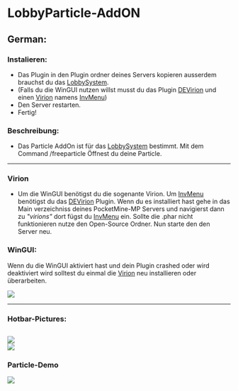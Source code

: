 # LobbyParticle-AddON

## German:

### Instalieren:
- Das Plugin in den Plugin ordner deines Servers kopieren ausserdem brauchst du das [LobbySystem](https://github.com/Hyroxing/LobbySystem).
- (Falls du die WinGUI nutzen willst musst du das Plugin [DEVirion](https://poggit.pmmp.io/p/DEVirion/1.2.0) und einen [Virion](#virion) namens [InvMenu](https://poggit.pmmp.io/ci/Muqsit/InvMenu/%7E))
- Den Server restarten. 
- Fertig!

### Beschreibung:
- Das Particle AddOn ist für  das [LobbySystem](https://github.com/Hyroxing/LobbySystem) bestimmt. Mit dem Command /freeparticle Öffnest du deine Particle.
--------
### Virion
- Um die WinGUI benötigst du die sogenante Virion. Um [InvMenu](https://poggit.pmmp.io/ci/Muqsit/InvMenu/%7E) benötigst du das [DEVirion](https://poggit.pmmp.io/p/DEVirion/1.2.0) Plugin. Wenn du es installiert hast gehe in das Main verzeichniss deines PocketMine-MP Servers
und navigierst dann zu _"virions"_ dort fügst du [InvMenu](https://poggit.pmmp.io/ci/Muqsit/InvMenu/%7E) ein. Sollte die .phar nicht funktionieren nutze den Open-Source Ordner. Nun starte den den Server neu.


### WinGUI: <br>
Wenn du die WinGUI aktiviert hast und dein Plugin crashed oder wird deaktiviert wird solltest du einmal die [Virion](#virion) neu installieren oder überarbeiten.

<img src="https://raw.githubusercontent.com/Hyroxing/LobbyParticle-AddON/master/pic/GUI.png?raw=true"></img>

------
### Hotbar-Pictures:
<img src="https://raw.githubusercontent.com/Hyroxing/LobbyParticle-AddON/master/pic/Hot1.png?raw=true"></img> <br>
<img src="https://raw.githubusercontent.com/Hyroxing/LobbyParticle-AddON/master/pic/Hot2.png?raw=true"></img>
------
### Particle-Demo
<img src="https://raw.githubusercontent.com/Hyroxing/LobbyParticle-AddON/master/pic/Skin.png?raw=true"></img>
